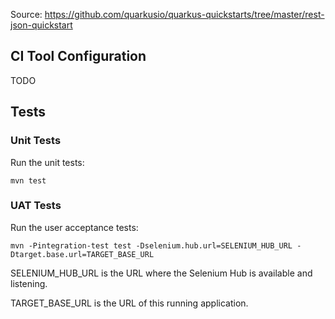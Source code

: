 Source: https://github.com/quarkusio/quarkus-quickstarts/tree/master/rest-json-quickstart

## CI Tool Configuration

TODO

## Tests

### Unit Tests
Run the unit tests:
```
mvn test
```

### UAT Tests
Run the user acceptance tests:
```
mvn -Pintegration-test test -Dselenium.hub.url=SELENIUM_HUB_URL -Dtarget.base.url=TARGET_BASE_URL
```

SELENIUM_HUB_URL is the URL where the Selenium Hub is available and listening.

TARGET_BASE_URL is the URL of this running application.

